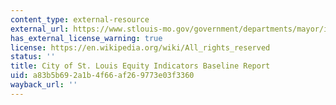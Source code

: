 ```yaml
---
content_type: external-resource
external_url: https://www.stlouis-mo.gov/government/departments/mayor/initiatives/resilience/equity/documents/equity-indicators-baseline-report.cfm
has_external_license_warning: true
license: https://en.wikipedia.org/wiki/All_rights_reserved
status: ''
title: City of St. Louis Equity Indicators Baseline Report
uid: a83b5b69-2a1b-4f66-af26-9773e03f3360
wayback_url: ''
---
```

